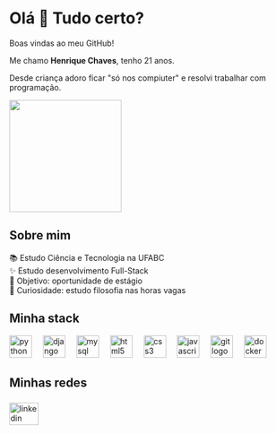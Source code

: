 <h1 align="left">Olá 👋 Tudo certo?</h1>

<p align="left">Boas vindas ao meu GitHub!</p>
<p align="left">Me chamo <strong>Henrique Chaves</strong>, tenho 21 anos.</p>
<p align="left">Desde criança adoro ficar "só nos compiuter" e resolvi trabalhar com programação.</p>

<div align="left">
  <img height="200" src="https://media.giphy.com/media/13HBDT4QSTpveU/giphy.gif"  />
</div>

<h2 align="left">Sobre mim</h2>

<p align="left">
  📚 Estudo Ciência e Tecnologia na UFABC<br>
  ✨ Estudo desenvolvimento Full-Stack<br>
  🎯 Objetivo: oportunidade de estágio<br>
  🎲 Curiosidade: estudo filosofia nas horas vagas
</p>

<h2 align="left">Minha stack</h2>

<div align="left">
  <img src="https://cdn.jsdelivr.net/gh/devicons/devicon/icons/python/python-original.svg" height="40" alt="python logo"  />
  <img width="12" />
  <img src="https://cdn.jsdelivr.net/gh/devicons/devicon/icons/django/django-plain.svg" height="40" alt="django logo"  />
  <img width="12" />
  <img src="https://cdn.jsdelivr.net/gh/devicons/devicon/icons/mysql/mysql-original.svg" height="40" alt="mysql logo"  />
  <img width="12" />
  <img src="https://cdn.jsdelivr.net/gh/devicons/devicon/icons/html5/html5-original.svg" height="40" alt="html5 logo"  />
  <img width="12" />
  <img src="https://cdn.jsdelivr.net/gh/devicons/devicon/icons/css3/css3-original.svg" height="40" alt="css3 logo"  />
  <img width="12" />
  <img src="https://cdn.jsdelivr.net/gh/devicons/devicon/icons/javascript/javascript-original.svg" height="40" alt="javascript logo"  />
  <img width="12" />
  <img src="https://cdn.jsdelivr.net/gh/devicons/devicon/icons/git/git-original.svg" height="40" alt="git logo"  />
  <img width="12" />
  <img src="https://cdn.jsdelivr.net/gh/devicons/devicon/icons/docker/docker-original.svg" height="40" alt="docker logo"  />
</div>

<h2 align="left">Minhas redes</h2>

###

<div align="left">
  <img src="https://raw.githubusercontent.com/maurodesouza/profile-readme-generator/master/src/assets/icons/social/linkedin/default.svg" width="52" height="40" alt="linkedin logo"  />
</div>

###

